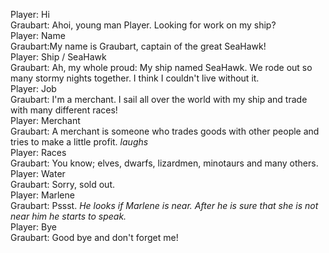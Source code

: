 Player: Hi  
Graubart: Ahoi, young man Player. Looking for work on my ship?  
Player: Name  
Graubart:My name is Graubart, captain of the great SeaHawk!  
Player: Ship / SeaHawk  
Graubart: Ah, my whole proud: My ship named SeaHawk. We rode out so many stormy nights together. I think I couldn't live without it.  
Player: Job  
Graubart: I'm a merchant. I sail all over the world with my ship and trade with many different races!  
Player: Merchant  
Graubart: A merchant is someone who trades goods with other people and tries to make a little profit. *laughs*  
Player: Races  
Graubart: You know; elves, dwarfs, lizardmen, minotaurs and many others.  
Player: Water  
Graubart: Sorry, sold out.  
Player: Marlene  
Graubart: Pssst. *He looks if Marlene is near. After he is sure that she is not near him he starts to speak.* <Press m for more>  
Player: Bye  
Graubart: Good bye and don't forget me!  
